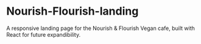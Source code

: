 # Nourish-Flourish-landing
A responsive landing page for the Nourish &amp; Flourish Vegan cafe, built with React for future expandibility.
